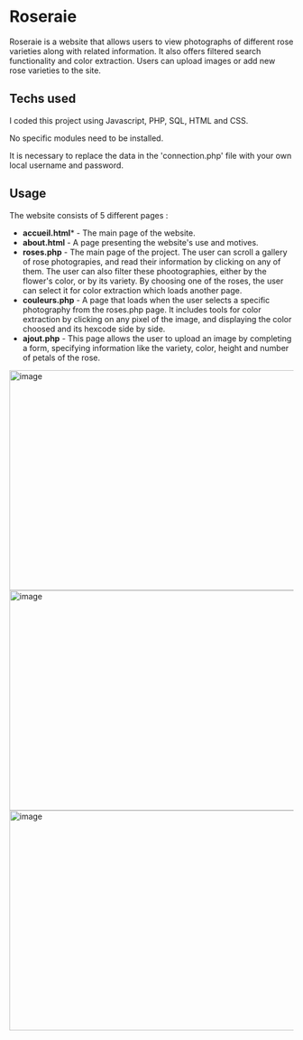 # Roseraie
Roseraie is a website that allows users to view photographs of different rose varieties along with related information. It also offers filtered search functionality and color extraction. Users can upload images or add new rose varieties to the site.


## Techs used
I coded this project using Javascript, PHP, SQL, HTML and CSS.

No specific modules need to be installed.

It is necessary to replace the data in the 'connection.php' file with your own local username and password.


## Usage
The website consists of 5 different pages : 
* **accueil.html*** - The main page of the website.
* **about.html** - A page presenting the website's use and motives.
* **roses.php** - The main page of the project. The user can scroll a gallery of rose photograpies, and read their information by clicking on any of them. The user can also filter these phootographies, either by the flower's color, or by its variety. By choosing one of the roses, the user can select it for color extraction which loads another page.
* **couleurs.php** - A page that loads when the user selects a specific photography from the roses.php page. It includes tools for color extraction by clicking on any pixel of the image, and displaying the color choosed and its hexcode side by side.
* **ajout.php** - This page allows the user to upload an image by completing a form, specifying information like the variety, color, height and number of petals of the rose.

<img width="650" height="390" alt="image" src="https://github.com/user-attachments/assets/1c2ce198-8f8a-4b6b-8c21-25198457b763" >

<img width="650" height="390" alt="image" src="https://github.com/user-attachments/assets/3528b690-453f-4a9d-a51f-2d389670971c" />

<img width="650" height="390" alt="image" src="https://github.com/user-attachments/assets/0b401c33-981c-4ac7-8cbb-6a0e5c1948e5" />
